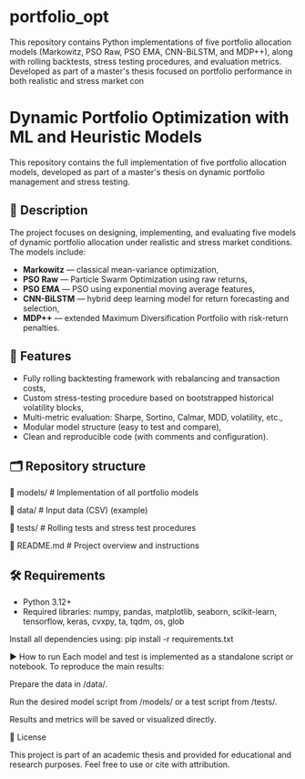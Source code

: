 # portfolio_opt
This repository contains Python implementations of five portfolio allocation models (Markowitz, PSO Raw, PSO EMA, CNN-BiLSTM, and MDP++), along with rolling backtests, stress testing procedures, and evaluation metrics. Developed as part of a master's thesis focused on portfolio performance in both realistic and stress market con


# Dynamic Portfolio Optimization with ML and Heuristic Models

This repository contains the full implementation of five portfolio allocation models, developed as part of a master's thesis on dynamic portfolio management and stress testing.

## 📌 Description

The project focuses on designing, implementing, and evaluating five models of dynamic portfolio allocation under realistic and stress market conditions. The models include:

- **Markowitz** — classical mean-variance optimization,
- **PSO Raw** — Particle Swarm Optimization using raw returns,
- **PSO EMA** — PSO using exponential moving average features,
- **CNN-BiLSTM** — hybrid deep learning model for return forecasting and selection,
- **MDP++** — extended Maximum Diversification Portfolio with risk-return penalties.

## 🔧 Features

- Fully rolling backtesting framework with rebalancing and transaction costs,
- Custom stress-testing procedure based on bootstrapped historical volatility blocks,
- Multi-metric evaluation: Sharpe, Sortino, Calmar, MDD, volatility, etc.,
- Modular model structure (easy to test and compare),
- Clean and reproducible code (with comments and configuration).

## 🗂 Repository structure

📁 models/ # Implementation of all portfolio models

📁 data/ # Input data (CSV) (example)

📁 tests/ # Rolling tests and stress test procedures



📄 README.md # Project overview and instructions


## 🛠 Requirements

- Python 3.12+
- Required libraries: numpy, pandas, matplotlib, seaborn, scikit-learn, tensorflow, keras, cvxpy, ta, tqdm, os, glob

Install all dependencies using:
pip install -r requirements.txt


▶️ How to run
Each model and test is implemented as a standalone script or notebook. To reproduce the main results:

Prepare the data in /data/.

Run the desired model script from /models/ or a test script from /tests/.

Results and metrics will be saved or visualized directly.

📄 License

This project is part of an academic thesis and provided for educational and research purposes.
Feel free to use or cite with attribution.
